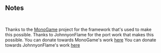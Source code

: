 ## Notes
<br/>

Thanks to the [MonoGame](https://github.com/MonoGame/MonoGame) project for the framework that's used to make this possible.
Thanks to JohnnyonFlame for the port work that makes this possible.
You can donate towards MonoGame's work [here](https://www.monogame.net/donate/)
You can donate towards JohnnyonFlame's work [here](https://ko-fi.com/johnnyonflame)
<br/>

